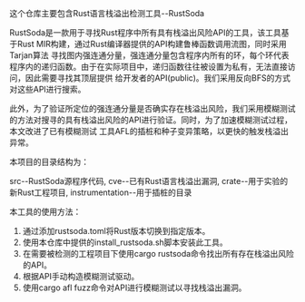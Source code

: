 这个仓库主要包含Rust语言栈溢出检测工具--RustSoda

RustSoda是一款用于寻找Rust程序中所有具有栈溢出风险API的工具，该工具基于Rust MIR构建，通过Rust编译器提供的API构建鲁棒函数调用流图，同时采用Tarjan算法
寻找图内强连通分量，强连通分量包含程序内所有的环，每个环代表程序内的递归函数。由于在实际项目中，递归函数往往被设置为私有，无法直接访问，因此需要寻找其顶层提供
给开发者的API(public)。我们采用反向BFS的方式对这些API进行搜索。

此外，为了验证所定位的强连通分量是否确实存在栈溢出风险，我们采用模糊测试的方法对搜寻的具有栈溢出风险的API进行验证。同时，为了加速模糊测试过程，本文改进了已有模糊测试
工具AFL的插桩和种子变异策略，以更快的触发栈溢出异常。

本项目的目录结构为：

src--RustSoda源程序代码, cve--已有Rust语言栈溢出漏洞, crate--用于实验的新Rust工程项目, instrumentation--用于插桩的目录

本工具的使用方法：

1. 通过添加rustsoda.toml将Rust版本切换到指定版本。
2. 使用本仓库中提供的install_rustsoda.sh脚本安装此工具。
3. 在需要被检测的工程项目下使用cargo rustsoda命令找出所有存在栈溢出风险的API。
4. 根据API手动构造模糊测试驱动。
5. 使用cargo afl fuzz命令对API进行模糊测试以寻找栈溢出漏洞。

